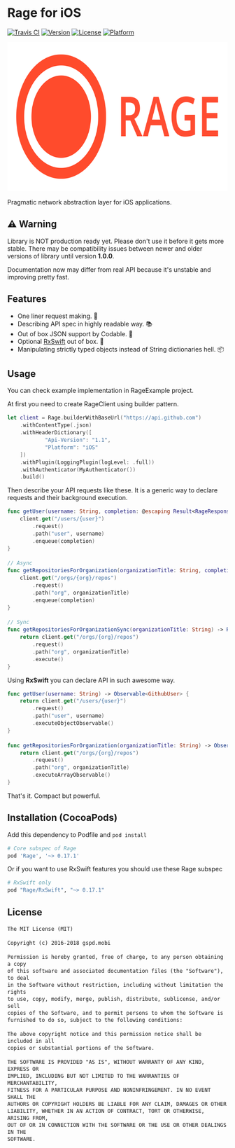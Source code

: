 Rage for iOS
=============================
[![Travis CI](https://api.travis-ci.org/gspd-mobi/rage-ios.svg?branch=master)](https://travis-ci.org/gspd-mobi/rage-ios)
[![Version](https://img.shields.io/cocoapods/v/Rage.svg?style=flat)](https://cocoapods.org/pods/Rage)
[![License](https://img.shields.io/cocoapods/l/Rage.svg?style=flat)](LICENSE.txt)
[![Platform](https://img.shields.io/cocoapods/p/Rage.svg?style=flat)](https://cocoapods.org/pods/Rage)

<p align="center">
  <img height="340" src="web/img/logo-text.png" />
</p>

Pragmatic network abstraction layer for iOS applications.

## :warning: Warning ##
Library is NOT production ready yet. Please don't use it before it gets more stable.
There may be compatibility issues between newer and older versions of library until version **1.0.0**.

Documentation now may differ from real API because it's unstable and improving pretty fast.

## Features ##
* One liner request making. :dart:
* Describing API spec in highly readable way. :books:
* Out of box JSON support by Codable. :ledger:
* Optional [RxSwift](https://github.com/ReactiveX/RxSwift) out of box. :rocket:
* Manipulating strictly typed objects instead of String dictionaries hell. :package:

## Usage ##
You can check example implementation in RageExample project.

At first you need to create RageClient using builder pattern.
```swift
let client = Rage.builderWithBaseUrl("https://api.github.com")
    .withContentType(.json)
    .withHeaderDictionary([
            "Api-Version": "1.1",
            "Platform": "iOS"
    ])
    .withPlugin(LoggingPlugin(logLevel: .full))
    .withAuthenticator(MyAuthenticator())
    .build()
```
Then describe your API requests like these. It is a generic way to declare requests and their background execution.
```swift
func getUser(username: String, completion: @escaping Result<RageResponse, RageError> -> ()) {
    client.get("/users/{user}")
        .request()
        .path("user", username)
        .enqueue(completion)
}

// Async
func getRepositoriesForOrganization(organizationTitle: String, completion: @escaping Result<RageResponse, RageError> -> ()) {
    client.get("/orgs/{org}/repos")
        .request()
        .path("org", organizationTitle)
        .enqueue(completion)
}

// Sync
func getRepositoriesForOrganizationSync(organizationTitle: String) -> Result<RageResponse, RageError> {
    return client.get("/orgs/{org}/repos")
        .request()
        .path("org", organizationTitle)
        .execute()
}
```

Using **RxSwift**  you can declare API in such awesome way.
```swift
func getUser(username: String) -> Observable<GithubUser> {
    return client.get("/users/{user}")
        .request()
        .path("user", username)
        .executeObjectObservable()
}

func getRepositoriesForOrganization(organizationTitle: String) -> Observable<[GithubRepository]> {
    return client.get("/orgs/{org}/repos")
        .request()
        .path("org", organizationTitle)
        .executeArrayObservable()
}
```
That's it. Compact but powerful.

## Installation (CocoaPods) ##
Add this dependency to Podfile and `pod install`
```ruby
# Core subspec of Rage
pod 'Rage', '~> 0.17.1'
```
Or if you want to use RxSwift features you should use these Rage subspec
```ruby
# RxSwift only
pod "Rage/RxSwift", "~> 0.17.1"
```

License
-------
    The MIT License (MIT)

    Copyright (c) 2016-2018 gspd.mobi

    Permission is hereby granted, free of charge, to any person obtaining a copy
    of this software and associated documentation files (the "Software"), to deal
    in the Software without restriction, including without limitation the rights
    to use, copy, modify, merge, publish, distribute, sublicense, and/or sell
    copies of the Software, and to permit persons to whom the Software is
    furnished to do so, subject to the following conditions:

    The above copyright notice and this permission notice shall be included in all
    copies or substantial portions of the Software.

    THE SOFTWARE IS PROVIDED "AS IS", WITHOUT WARRANTY OF ANY KIND, EXPRESS OR
    IMPLIED, INCLUDING BUT NOT LIMITED TO THE WARRANTIES OF MERCHANTABILITY,
    FITNESS FOR A PARTICULAR PURPOSE AND NONINFRINGEMENT. IN NO EVENT SHALL THE
    AUTHORS OR COPYRIGHT HOLDERS BE LIABLE FOR ANY CLAIM, DAMAGES OR OTHER
    LIABILITY, WHETHER IN AN ACTION OF CONTRACT, TORT OR OTHERWISE, ARISING FROM,
    OUT OF OR IN CONNECTION WITH THE SOFTWARE OR THE USE OR OTHER DEALINGS IN THE
    SOFTWARE.
